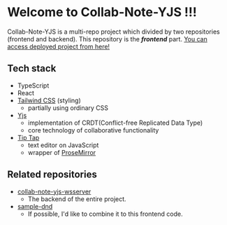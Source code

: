 # Welcome to Collab-Note-YJS !!!

Collab-Note-YJS is a multi-repo project which divided by two repositories (frontend and backend). This repository is the **_frontend_** part. [You can access deployed project from here!](https://collab-note-yjs.herokuapp.com/)

## Tech stack

- TypeScript
- React
- [Tailwind CSS](https://tailwindcss.com/) (styling)
  - partially using ordinary CSS
- [Yjs](https://docs.yjs.dev/)
  - implementation of CRDT(Conflict-free Replicated Data Type)
  - core technology of collaborative functionality
- [Tip Tap](https://tiptap.dev/)
  - text editor on JavaScript
  - wrapper of [ProseMirror](https://prosemirror.net/)

## Related repositories

- [collab-note-yjs-wsserver](https://github.com/tororosoba0534/collab-note-yjs-wsserver)
  - The backend of the entire project.
- [sample-dnd](https://github.com/tororosoba0534/sample-dnd)
  - If possible, I'd like to combine it to this frontend code.
